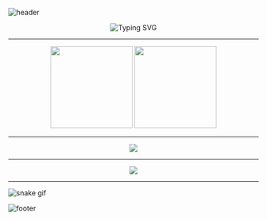 <!-- Baner animowany -->
![header](https://capsule-render.vercel.app/api?type=waving&color=000000&height=200&section=header&text=Sheejuu&fontSize=60&fontColor=ffffff&animation=fadeIn&fontAlignY=35)

<!-- Opis elegancki -->
<p align="center">
  <img src="https://readme-typing-svg.demolab.com?font=Fira+Code&size=24&duration=3000&pause=1000&color=FFFFFF&center=true&vCenter=true&width=600&lines=Passionate+Developer;Creative+Coder;Open+Source+Enthusiast" alt="Typing SVG" />
</p>

---

<!-- Statystyki poprawne -->
<p align="center">
  <img src="https://github-readme-stats.vercel.app/api?username=Sheejuu&show_icons=true&theme=github_dark&hide_border=true&bg_color=000000&title_color=ffffff&icon_color=ffffff" height="165" />
  <img src="https://github-readme-streak-stats.herokuapp.com/?user=Sheejuu&theme=black-ice&hide_border=true&stroke=0000&background=000000" height="165" />
</p>

---

<!-- Najczęściej używane języki -->
<p align="center">
  <img src="https://github-readme-stats.vercel.app/api/top-langs/?username=Sheejuu&layout=compact&theme=github_dark&hide_border=true&bg_color=000000&title_color=ffffff" />
</p>

---

<!-- Licznik odwiedzin -->
<p align="center">
  <img src="https://komarev.com/ghpvc/?username=Sheejuu&color=grey&style=flat-square&label=Profile+Views" />
</p>

---

<!-- Wąż z commitami -->
![snake gif](https://github.com/Sheejuu/Sheejuu/blob/output/github-contribution-grid-snake.svg)

<!-- Stopka -->
![footer](https://capsule-render.vercel.app/api?type=waving&color=000000&height=120&section=footer)
